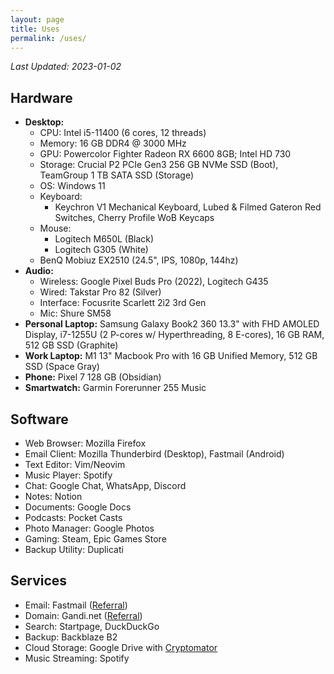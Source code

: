 ```yaml
---
layout: page
title: Uses
permalink: /uses/
---
```

*Last Updated: 2023-01-02*

## Hardware

* **Desktop:**
	+ CPU: Intel i5-11400 (6 cores, 12 threads)
	+ Memory: 16 GB DDR4 @ 3000 MHz
	+ GPU: Powercolor Fighter Radeon RX 6600 8GB; Intel HD 730
	+ Storage: Crucial P2 PCIe Gen3 256 GB NVMe SSD (Boot), TeamGroup 1 TB SATA SSD (Storage)
	+ OS: Windows 11
	+ Keyboard: 
		- Keychron V1 Mechanical Keyboard, Lubed & Filmed Gateron Red Switches, Cherry Profile WoB Keycaps
	+ Mouse: 
		- Logitech M650L (Black)
		- Logitech G305 (White)
	+ BenQ Mobiuz EX2510 (24.5", IPS, 1080p, 144hz)
* **Audio:**
	* Wireless: Google Pixel Buds Pro (2022), Logitech G435
	* Wired: Takstar Pro 82 (Silver)
	* Interface: Focusrite Scarlett 2i2 3rd Gen
	* Mic: Shure SM58
* **Personal Laptop:** Samsung Galaxy Book2 360 13.3" with FHD AMOLED Display, i7-1255U (2 P-cores w/ Hyperthreading, 8 E-cores), 16 GB RAM, 512 GB SSD (Graphite) 
* **Work Laptop:** M1 13" Macbook Pro with 16 GB Unified Memory, 512 GB SSD (Space Gray)
* **Phone:** Pixel 7 128 GB (Obsidian)
* **Smartwatch:** Garmin Forerunner 255 Music

## Software
* Web Browser: Mozilla Firefox
* Email Client: Mozilla Thunderbird (Desktop), Fastmail (Android)
* Text Editor: Vim/Neovim 
* Music Player: Spotify
* Chat: Google Chat, WhatsApp, Discord
* Notes: Notion
* Documents: Google Docs
* Podcasts: Pocket Casts
* Photo Manager: Google Photos
* Gaming: Steam, Epic Games Store
* Backup Utility: Duplicati

## Services
* Email: Fastmail ([Referral](https://ref.fm/u24999624))
* Domain: Gandi.net ([Referral](https://gandi.link/f/c862dae1))
* Search: Startpage, DuckDuckGo
* Backup: Backblaze B2
* Cloud Storage: Google Drive with [Cryptomator](/blog/2021/12/27/usingcryptomator-for-cheap-private-cloud-storage/) 
* Music Streaming: Spotify
